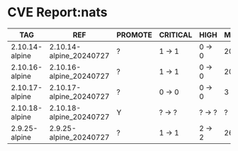 # CVE Report:nats
|      TAG       |           REF           | PROMOTE | CRITICAL |  HIGH  | MEDIUM  |  LOW   | UNKNOWN |
|----------------|-------------------------|---------|----------|--------|---------|--------|---------|
| 2.10.14-alpine | 2.10.14-alpine_20240727 | ?       | 1 -> 1   | 0 -> 0 | 20 -> 2 | 2 -> 0 | 0 -> 0  |
| 2.10.16-alpine | 2.10.16-alpine_20240727 | ?       | 1 -> 1   | 0 -> 0 | 20 -> 2 | 2 -> 0 | 0 -> 0  |
| 2.10.17-alpine | 2.10.17-alpine_20240727 | ?       | 0 -> 0   | 0 -> 0 | 3 -> 1  | 0 -> 0 | 0 -> 0  |
| 2.10.18-alpine | 2.10.18-alpine_20240727 | Y       | ? -> ?   | ? -> ? | ? -> ?  | ? -> ? | ? -> ?  |
| 2.9.25-alpine  | 2.9.25-alpine_20240727  | ?       | 1 -> 1   | 2 -> 2 | 26 -> 8 | 2 -> 0 | 0 -> 0  |
